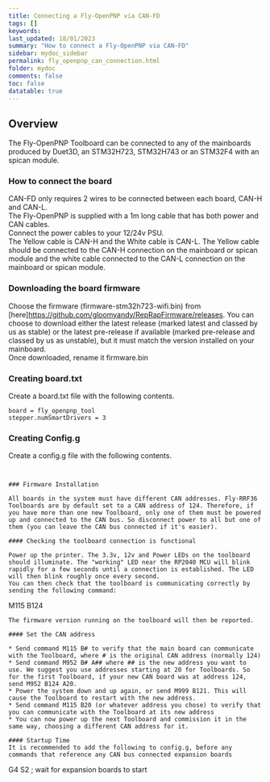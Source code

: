 ```yaml
---
title: Connecting a Fly-OpenPNP via CAN-FD
tags: []
keywords: 
last_updated: 18/01/2023
summary: "How to connect a Fly-OpenPNP via CAN-FD"
sidebar: mydoc_sidebar
permalink: fly_openpnp_can_connection.html
folder: mydoc
comments: false
toc: false
datatable: true
---
```


## Overview

The Fly-OpenPNP Toolboard can be connected to any of the mainboards produced by Duet3D, an STM32H723, STM32H743 or an STM32F4 with an spican module.   

### How to connect the board

CAN-FD only requires 2 wires to be connected between each board, CAN-H and CAN-L.  
The Fly-OpenPNP is supplied with a 1m long cable that has both power and CAN cables.  
Connect the power cables to your 12/24v PSU.  
The Yellow cable is CAN-H and the White cable is CAN-L. The Yellow cable should be connected to the CAN-H connection on the mainboard or spican module and the white cable connected to the CAN-L connection on the mainboard or spican module.  

### Downloading the board firmware
Choose the firmware (firmware-stm32h723-wifi.bin) from [here]https://github.com/gloomyandy/RepRapFirmware/releases. You can choose to download either the latest release (marked latest and classed by us as stable) or the latest pre-release if available (marked pre-release and classed by us as unstable), but it must match the version installed on your mainboard.  
Once downloaded, rename it firmware.bin  

### Creating board.txt

Create a board.txt file with the following contents.  
```
board = fly_openpnp_tool
stepper.numSmartDrivers = 3
```

### Creating Config.g
Create a config.g file with the following contents.  
```


### Firmware Installation

All boards in the system must have different CAN addresses. Fly-RRF36 Toolboards are by default set to a CAN address of 124. Therefore, if you have more than one new Toolboard, only one of them must be powered up and connected to the CAN bus. So disconnect power to all but one of them (you can leave the CAN bus connected if it's easier).

#### Checking the toolboard connection is functional

Power up the printer. The 3.3v, 12v and Power LEDs on the toolboard should illuminate. The "working" LED near the RP2040 MCU will blink rapidly for a few seconds until a connection is established. The LED will then blink roughly once every second.  
You can then check that the toolboard is communicating correctly by sending the following command:  
```
M115 B124
```
The firmware version running on the toolboard will then be reported. 

#### Set the CAN address

* Send command M115 B# to verify that the main board can communicate with the Toolboard, where # is the original CAN address (normally 124)
* Send command M952 B# A## where ## is the new address you want to use. We suggest you use addresses starting at 20 for Toolboards. So for the first Toolboard, if your new CAN board was at address 124, send M952 B124 A20.
* Power the system down and up again, or send M999 B121. This will cause the Toolboard to restart with the new address.
* Send command M115 B20 (or whatever address you chose) to verify that you can communicate with the Toolboard at its new address
* You can now power up the next Toolboard and commission it in the same way, choosing a different CAN address for it.

#### Startup Time
It is recommended to add the following to config.g, before any commands that reference any CAN bus connected expansion boards
```
G4 S2 ; wait for expansion boards to start
```